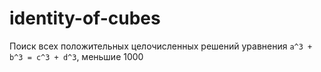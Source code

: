 # identity-of-cubes

Поиск всех положительных целочисленных решений уравнения `a^3 + b^3 = c^3 + d^3`, меньшие 1000

